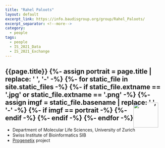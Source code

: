```yaml
---
title: "Rahel Paloots"
layout: default
excerpt_link: https://info.baudisgroup.org/group/Rahel_Paloots/
excerpt_separator: <!--more-->
category:
  - people
tags:
  - people
  - IS_2021_Data
  - IS_2021_Exchange
---
```


<h2>{{page.title}}
{%- assign portrait = page.title | replace: ' ', '-' -%}
{%- for static_file in site.static_files -%}
    {%- if static_file.extname == '.jpg' or static_file.extname == '.png'  -%}
        {%- assign imgf = static_file.basename | replace: ' ', '-' -%}
        {%- if imgf == portrait -%}
<img style="float: right; width: 80px; margin-top: -12px; margin-right: 10px; margin-bottom: -50px;" src="{{ static_file.path | relative_url}}" />
        {%- endif -%}
    {%- endif -%}
{%- endfor -%}</h2>

* Department of Molecular Life Sciences, University of Zurich
* Swiss Institute of Bioinformatics SIB
* [Progenetix](http://progenetix.org) project

<!--more-->
